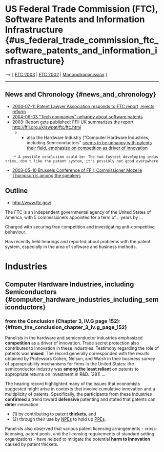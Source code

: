 # US Federal Trade Commission (FTC), Software Patents and Information Infrastructure {#us_federal_trade_commission_ftc_software_patents_and_information_infrastructure}

\--\> \[ [ FTC 2003](Ftc03En "wikilink") \| [ FTC
2002](Ftc02En "wikilink") \| [
Monopolkommission](MonopolkommissionDe "wikilink") \]

------------------------------------------------------------------------

## News and Chronology {#news_and_chronology}

-   [ 2004-07-11 Patent Lawyer Association responds to FTC report,
    rejects reform](Ipo040711En "wikilink")
-   [ 2004-06-03 \"Tech companies\" unhappy about software
    patents](Ftc040603En "wikilink")
-   2003: Report gets published: FFII UK summarizes the report
    <http://ffii.org.uk/swpat/ftc/ftc.html>
    -   -   also the Hardware Industry (\"Computer Hardware Industries,
            including Semiconductors\" [seems to be unhappy with patents
            their field, emphasize on competition as driver of
            innovation](http://ffii.org.uk/swpat/ftc/ftc.html#hardware "wikilink")

`    * A possible conclusion could be: The two fastest developing industries, don't like the patent system, it's possibly not good everywhere`

-   [ 2003-05-10 Brussels Conference of FFII, Commissioner Mozelle
    Thompson is among the speakers](Swpparl035En "wikilink")

## Outline

-   <http://www.ftc.gov/>

The FTC is an independent governmental agency of the United States of
America, with 5 commissioners appointed for a term of .. years by \...

Charged with securing free competition and investigating
anti-competitive behaviour.

Has recently held hearings and reported about problems with the patent
system, especially in the area of software and business methods.

# Industries

## Computer Hardware Industries, including Semiconductors {#computer_hardware_industries_including_semiconductors}

### from the Conclusion (Chapter 3, IV.G page 152): {#from_the_conclusion_chapter_3_iv.g_page_152}

Panelists in the hardware and semiconductor industries emphasized
**competition** as a driver of innovation. Trade secret protection also
contributes to innovation in these industries. Testimony regarding the
role of patents was **mixed**. The record generally corresponded with
the results obtained by Professors Cohen, Nelson, and Walsh in their
business survey of appropriability mechanisms for firms in the United
States: the semiconductor industry was **among the least reliant** on
patents to appropriate returns on investment in R&D. \[281\] \...

The hearing record highlighted many of the issues that economists
suggested might arise in contexts that involve cumulative innovation and
a multiplicity of patents. Specifically, the participants from these
industries **confirmed** a trend toward **defensive** patenting and
stated that patents can **deter** innovation:

-   \(1\) by contributing to patent **thickets**, and
-   \(2\) through their use by [NPEs](NPEs "wikilink") to hold up
    [PPEs](PPEs "wikilink").

Panelists also observed that various patent licensing arrangements -
cross-licensing, patent pools, and the licensing requirements of
standard setting organizations - have helped to mitigate the potential
**harm to innovation** caused by patent thickets.
